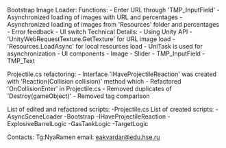 Bootstrap Image Loader:
      Functions:
          - Enter URL through 'TMP_InputField'
          - Asynchronized loading of images with URL and percentages
          - Asynchronized loading of images from 'Resources' folder and percentages
          - Error feedback
          - UI switch
      Technical Details:
          - Using Unity API 
              - 'UnityWebRequestTexture.GetTexture' for URL image load
              - 'Resources.LoadAsync<Sprite>' for local resources load
          - UniTask is used for asynchronization
          - UI components
              - Image
              - Slider
              - TMP_InputField
              - TMP_Text
              
Projectile.cs refactoring:
      - Interface 'IHaveProjectileReaction' was created with 'Reaction(Collision collision)' method which 
      - Refactored 'OnCollisionEnter' in Projectile.cs
      - Removed duplicates of 'Destroy(gameObject)'
      - Removed tag comparison


List of edited and refactored scripts:
        -Projectile.cs
List of created scripts:
        -AsyncSceneLoader
        -Bootstrap
        -IHaveProjectileReaction
        -ExplosiveBarrelLogic
        -GasTankLogic
        -TargetLogic

 Contacts:
       Tg:NyaRamen
       email: eakvardar@edu.hse.ru
